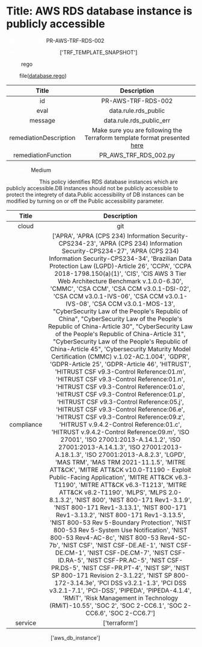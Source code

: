 



# Title: AWS RDS database instance is publicly accessible


***<font color="white">Master Test Id:</font>*** PR-AWS-TRF-RDS-002

***<font color="white">Master Snapshot Id:</font>*** ['TRF_TEMPLATE_SNAPSHOT']

***<font color="white">type:</font>*** rego

***<font color="white">rule:</font>*** file([database.rego])  
  
  
  
  

|Title|Description|
| :---: | :---: |
|id|PR-AWS-TRF-RDS-002|
|eval|data.rule.rds_public|
|message|data.rule.rds_public_err|
|remediationDescription|Make sure you are following the Terraform template format presented <a href='https://registry.terraform.io/providers/hashicorp/aws/latest/docs/resources/db_instance' target='_blank'>here</a>|
|remediationFunction|PR_AWS_TRF_RDS_002.py|


***<font color="white">Severity:</font>*** Medium

***<font color="white">Description:</font>*** This policy identifies RDS database instances which are publicly accessible.DB instances should not be publicly accessible to protect the integrety of data.Public accessibility of DB instances can be modified by turning on or off the Public accessibility parameter.  
  
  

|Title|Description|
| :---: | :---: |
|cloud|git|
|compliance|['APRA', 'APRA (CPS 234) Information Security-CPS234-23', 'APRA (CPS 234) Information Security-CPS234-27', 'APRA (CPS 234) Information Security-CPS234-34', 'Brazilian Data Protection Law (LGPD)-Article 26', 'CCPA', 'CCPA 2018-1798.150(a)(1)', 'CIS', 'CIS AWS 3 Tier Web Architecture Benchmark v.1.0.0-6.30', 'CMMC', 'CSA CCM', 'CSA CCM v3.0.1-DSI-02', 'CSA CCM v3.0.1-IVS-06', 'CSA CCM v3.0.1-IVS-08', 'CSA CCM v3.0.1-MOS-13', "CyberSecurity Law of the People's Republic of China", "CyberSecurity Law of the People's Republic of China-Article 30", "CyberSecurity Law of the People's Republic of China-Article 31", "CyberSecurity Law of the People's Republic of China-Article 45", 'Cybersecurity Maturity Model Certification (CMMC) v.1.02-AC.1.004', 'GDPR', 'GDPR-Article 25', 'GDPR-Article 46', 'HITRUST', 'HITRUST CSF v9.3-Control Reference:01.m', 'HITRUST CSF v9.3-Control Reference:01.n', 'HITRUST CSF v9.3-Control Reference:01.o', 'HITRUST CSF v9.3-Control Reference:01.p', 'HITRUST CSF v9.3-Control Reference:05.j', 'HITRUST CSF v9.3-Control Reference:06.e', 'HITRUST CSF v9.3-Control Reference:09.z', 'HITRUST v.9.4.2-Control Reference:01.c', 'HITRUST v.9.4.2-Control Reference:09.m', 'ISO 27001', 'ISO 27001:2013-A.14.1.2', 'ISO 27001:2013-A.14.1.3', 'ISO 27001:2013-A.18.1.3', 'ISO 27001:2013-A.8.2.3', 'LGPD', 'MAS TRM', 'MAS TRM 2021-11.1.5', 'MITRE ATT&CK', 'MITRE ATT&CK v10.0-T1190 - Exploit Public-Facing Application', 'MITRE ATT&CK v6.3-T1190', 'MITRE ATT&CK v6.3-T1213', 'MITRE ATT&CK v8.2-T1190', 'MLPS', 'MLPS 2.0-8.1.3.2', 'NIST 800', 'NIST 800-171 Rev1-3.1.9', 'NIST 800-171 Rev1-3.13.1', 'NIST 800-171 Rev1-3.13.2', 'NIST 800-171 Rev1-3.13.5', 'NIST 800-53 Rev 5-Boundary Protection', 'NIST 800-53 Rev 5-System Use Notification', 'NIST 800-53 Rev4-AC-8c', 'NIST 800-53 Rev4-SC-7b', 'NIST CSF', 'NIST CSF-DE.AE-1', 'NIST CSF-DE.CM-1', 'NIST CSF-DE.CM-7', 'NIST CSF-ID.RA-5', 'NIST CSF-PR.AC-5', 'NIST CSF-PR.DS-5', 'NIST CSF-PR.PT-4', 'NIST SP', 'NIST SP 800-171 Revision 2-3.1.22', 'NIST SP 800-172-3.14.3e', 'PCI DSS v3.2.1-1.3', 'PCI DSS v3.2.1-7.1', 'PCI-DSS', 'PIPEDA', 'PIPEDA-4.1.4', 'RMiT', 'Risk Management in Technology (RMiT)-10.55', 'SOC 2', 'SOC 2-CC6.1', 'SOC 2-CC6.6', 'SOC 2-CC6.7']|
|service|['terraform']|


***<font color="white">Resource Types:</font>*** ['aws_db_instance']


[database.rego]: https://github.com/prancer-io/prancer-compliance-test/tree/master/aws/terraform/database.rego
